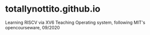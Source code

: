 # totallynottito.github.io
Learning RISCV via XV6 Teaching Operating system, following MIT's opencourseware, 09/2020
